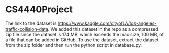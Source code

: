 # CS4440Project

The link to the dataset is https://www.kaggle.com/cityofLA/los-angeles-traffic-collision-data. We added this dataset in the repo as a compressed zip file since the dataset is 174 MB, which exceeds the max size, 100 MB, of a file that can be added in GitHub. To use the dataset, extract the dataset from the zip folder and then run the python script in database.py.
